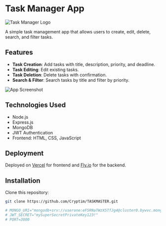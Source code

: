 # Task Manager App

![Task Manager Logo](https://github.com/Cryptim/TASKMASTER/blob/2d5450a98ff49f072c8b3b1ec93f0ad8d1f8f0b1/login.png)

A simple task management app that allows users to create, edit, delete, search, and filter tasks.

## Features

- **Task Creation**: Add tasks with title, description, priority, and deadline.
- **Task Editing**: Edit existing tasks.
- **Task Deletion**: Delete tasks with confirmation.
- **Search & Filter**: Search tasks by title and filter by priority.

![App Screenshot](https://github.com/Cryptim/TASKMASTER/blob/e060acbd21a797ce1411bf6ed82620402e8d4a0e/Home.png)

## Technologies Used

- Node.js
- Express.js
- MongoDB
- JWT Authentication
- Frontend: HTML, CSS, JavaScript

## Deployment

Deployed on [Vercel](https://vercel.com/) for frontend and [Fly.io](https://fly.io/) for the backend.

## Installation

Clone this repository:

```bash
git clone https://github.com/Cryptim/TASKMASTER.git

# MONGO_URI="mongodb+srv://userone:eF5RNaTWzX5TfJg4@cluster0.bywvc.mongodb.net/?retryWrites=true&w=majority&appName=Cluster0"
# JWT_SECRET="mySuperSecretPrivateKey123!"
# PORT=3000
